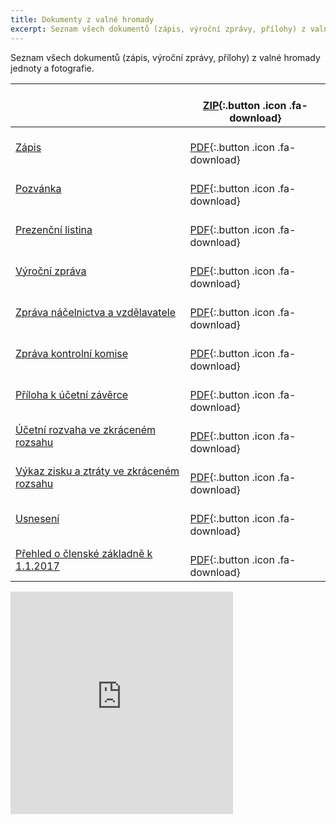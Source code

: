 ```yaml
---
title: Dokumenty z valné hromady
excerpt: Seznam všech dokumentů (zápis, výroční zprávy, přílohy) z valné hromady jednoty a fotografie.
---
```


Seznam všech dokumentů (zápis, výroční zprávy, přílohy) z valné hromady jednoty a fotografie.

|                                                                                                                                 | <br />[ZIP](){:.button .icon .fa-download} |
|---------------------------------------------------------------------------------------------------------------------------------|--------------------------------------------|
| [Zápis](https://drive.google.com/open?id=0B0w6gDorCVUkRGk4NFJydnFRZC1MbnppLUJNS0hveXFPR1lj)                                     | <br />[PDF](00.pdf){:.button .icon .fa-download} |
| [Pozvánka](https://drive.google.com/open?id=0B0w6gDorCVUkaDNMa2U3LXV3djdrQWkzOTlyVXhja1FrR21J)                                  | <br />[PDF](01.pdf){:.button .icon .fa-download} |
| [Prezenční listina](https://drive.google.com/open?id=0B0w6gDorCVUkbldhVzdjTmFDdDB4OGFTLUl5SmVZNmhGckt3)                         | <br />[PDF](02.pdf){:.button .icon .fa-download} |
| [Výroční zpráva](https://drive.google.com/open?id=0B0w6gDorCVUkZk5aOHEyTkI4MWJWeFBGQjVtVkZjd1VSZVVN)                            | <br />[PDF](03.pdf){:.button .icon .fa-download} |
| [Zpráva náčelnictva a vzdělavatele](https://drive.google.com/open?id=0B0w6gDorCVUkSWdJM0pvRXh5U3R2NWpaUjNEN25jNV9DT2Mw)         | <br />[PDF](04.pdf){:.button .icon .fa-download} |
| [Zpráva kontrolní komise](https://drive.google.com/open?id=0B0w6gDorCVUkM2VPOTBmRW5JZkl1ZkI4MWNQSE90UEVQTUZv)                   | <br />[PDF](05.pdf){:.button .icon .fa-download} |
| [Příloha k účetní závěrce](https://drive.google.com/open?id=0B0w6gDorCVUkZnZzSlpzdXRXdkJTbmd3QkYtMTgxTDBpcTlr)                  | <br />[PDF](06.pdf){:.button .icon .fa-download} |
| [Účetní rozvaha ve zkráceném rozsahu](https://drive.google.com/open?id=0B0w6gDorCVUkMDVwd3B1d2pfZUpvMVJ3cnBLcmRxUlYtWlRN)       | <br />[PDF](07.pdf){:.button .icon .fa-download} |
| [Výkaz zisku a ztráty ve zkráceném rozsahu](https://drive.google.com/open?id=0B0w6gDorCVUkQXV3UjNPaVRwQmEwcTh0RU9wc0xjd3pyM3A4) | <br />[PDF](08.pdf){:.button .icon .fa-download} |
| [Usnesení](https://drive.google.com/open?id=0B0w6gDorCVUkTkZVS0duc0VGRXUxanBwZmh0Y0Q1VXhLNjc4)                                  | <br />[PDF](09.pdf){:.button .icon .fa-download} |
| [Přehled o členské základně k 1.1.2017](https://drive.google.com/open?id=0B0w6gDorCVUkQ0dDSlFUY2FVUXJpbGx1b3gzcmFJcXQtN2xF)     | <br />[PDF](12.pdf){:.button .icon .fa-download} |

<iframe src="http://www.rajce.net/a14015619/mini?bgcolor=&photoNameVisible=0" name="rajce-net" width="356" height="356" frameborder="0" scrolling="no" allowtransparency="true"></iframe>